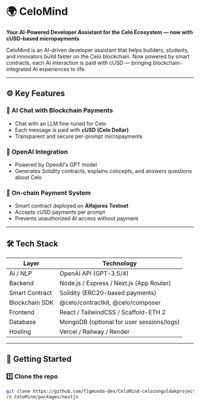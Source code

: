 # 🌍 CeloMind

**Your AI-Powered Developer Assistant for the Celo Ecosystem — now with cUSD-based micropayments**

CeloMind is an AI-driven developer assistant that helps builders, students, and innovators build faster on the Celo blockchain. Now powered by smart contracts, each AI interaction is paid with cUSD — bringing blockchain-integrated AI experiences to life.

---

## ⚙️ Key Features

### 💬 AI Chat with Blockchain Payments
- Chat with an LLM fine-tuned for Celo
- Each message is paid with **cUSD (Celo Dollar)**
- Transparent and secure per-prompt micropayments

### 🤖 OpenAI Integration
- Powered by OpenAI's GPT model
- Generates Solidity contracts, explains concepts, and answers questions about Celo

### 🔗 On-chain Payment System
- Smart contract deployed on **Alfajores Testnet**
- Accepts cUSD payments per prompt
- Prevents unauthorized AI access without payment

---

## 🛠️ Tech Stack

| Layer         | Technology                          |
| ------------- | ----------------------------------- |
| AI / NLP      | OpenAI API (GPT-3.5/4)              |
| Backend       | Node.js / Express / Next.js (App Router) |
| Smart Contract| Solidity (ERC20-based payments)     |
| Blockchain SDK| @celo/contractkit, @celo/composer   |
| Frontend      | React / TailwindCSS / Scaffold-ETH 2 |
| Database      | MongoDB (optional for user sessions/logs) |
| Hosting       | Vercel / Railway / Render           |

---

## 🚀 Getting Started

### 1️⃣ Clone the repo

```bash
git clone https://github.com/figmunda-dev/CeloMind-celozonguldakproject.git
cd CeloMind/packages/nextjs

